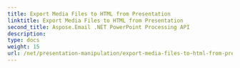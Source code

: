 ```yaml
---
title: Export Media Files to HTML from Presentation
linktitle: Export Media Files to HTML from Presentation
second_title: Aspose.Email .NET PowerPoint Processing API
description: 
type: docs
weight: 15
url: /net/presentation-manipulation/export-media-files-to-html-from-presentation/
---
```

